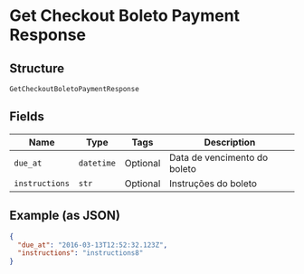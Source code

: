 
# Get Checkout Boleto Payment Response

## Structure

`GetCheckoutBoletoPaymentResponse`

## Fields

| Name | Type | Tags | Description |
|  --- | --- | --- | --- |
| `due_at` | `datetime` | Optional | Data de vencimento do boleto |
| `instructions` | `str` | Optional | Instruções do boleto |

## Example (as JSON)

```json
{
  "due_at": "2016-03-13T12:52:32.123Z",
  "instructions": "instructions8"
}
```


